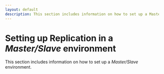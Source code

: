 ```yaml
---
layout: default
description: This section includes information on how to set up a Master/Slave environment
---
```

Setting up Replication in a _Master/Slave_ environment
======================================================

This section includes information on how to set up a _Master/Slave_ environment.